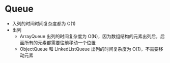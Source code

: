 # Queue

- 入列的时间时间复杂度都为 O(1)
- 出列
  - ArrayQueue 出列的时间复杂度为 O(N)，因为数组结构的元素出列后，后面所有的元素都需要往前移动一个位置
  - ObjectQueue 和 LinkedListQueue 出列的时间复杂度为 O(1)，不需要移动元素

